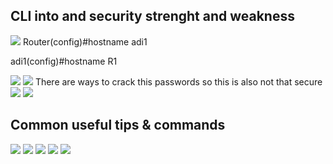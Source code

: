 CLI into and security strenght and weakness
-------------------------------
<img src="https://user-images.githubusercontent.com/84318379/230419244-656aa126-eb48-4aef-a9f2-39063e22e432.png" >
Router(config)#hostname adi1

adi1(config)#hostname R1   


<img src="https://user-images.githubusercontent.com/84318379/230422400-aec0e96a-8fd8-4da4-9115-508258935242.png" >
<img src="https://user-images.githubusercontent.com/84318379/230423495-85811cc3-f543-4dca-be38-80fb9f78586e.png">
There are ways to crack this passwords so this is also not that secure
<img src="https://user-images.githubusercontent.com/84318379/230424023-5f087602-e974-4573-9c00-c731bf9c7f04.png">
<img src="https://user-images.githubusercontent.com/84318379/230425070-30163b71-5ebb-41cf-b6fc-981dde1959ac.png">

Common useful tips & commands
------------------------
<img src="https://user-images.githubusercontent.com/84318379/230413938-2120f71b-b750-4d70-b237-dcdde6e5321c.png" >
<img src="https://user-images.githubusercontent.com/84318379/230414293-c15aac42-0857-467d-a068-3b8a8bc9d66b.png" >
<img src="https://user-images.githubusercontent.com/84318379/230414695-628bd51a-765f-4279-8e2a-4ea524387b95.png" >
<img src="https://user-images.githubusercontent.com/84318379/230414898-82daf47b-d9e9-4ae2-8d1f-590fc666761f.png" >
<img src="https://user-images.githubusercontent.com/84318379/230415082-e677d290-0469-4aeb-ae97-e865c4ad5eaa.png" >

